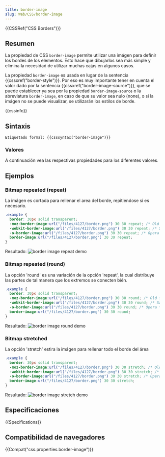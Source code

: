 ```yaml
---
title: border-image
slug: Web/CSS/border-image
---
```


{{CSSRef("CSS Borders")}}

## Resumen

La propiedad de CSS `border-image` permite utilizar una imágen para definir los bordes de los elementos. Esto hace que dibujarlos sea más simple y elimina la necesidad de utilizar muchas cajas en algunos casos.

La propiedad `border-image` es usada en lugar de la sentencia {{cssxref("border-style")}}. Por eso es muy importante tener en cuenta el valor dado por la sentencia {{cssxref("border-image-source")}}, que se puede establecer ya sea por la propiedad `border-image-source` o la abreviatura `border-image`, en caso de que su valor sea nulo (none), o si la imágen no se puede visualizar, se utilizarán los estilos de borde.

{{cssinfo}}

## Sintaxis

```
Etiquetado formal: {{csssyntax("border-image")}}
```

### Valores

A continuación vea las respectivas propiedades para los diferentes valores.

## Ejemplos

### Bitmap repeated (repeat)

La imágen es cortada para rellenar el area del borde, repitiendose si es necesario.

```css
.example {
  border: 30px solid transparent;
  -moz-border-image:url("/files/4127/border.png") 30 30 repeat; /* Old firefox */
  -webkit-border-image:url("/files/4127/border.png") 30 30 repeat; /* Safari */
  -o-border-image:url("/files/4127/border.png") 30 30 repeat; /* Opera */
  border-image:url("/files/4127/border.png") 30 30 repeat;
}
```

Resultado:
![border image repeat demo](/files/4129/repeat.png)

### Bitmap repeated (round)

La opción 'round' es una variación de la opción 'repeat', la cual distribuye las partes de tal manera que los extremos se conecten bién.

```css
.example {
  border: 30px solid transparent;
  -moz-border-image:url("/files/4127/border.png") 30 30 round; /* Old firefox */
  -webkit-border-image:url("/files/4127/border.png") 30 30 round; /* Safari */
  -o-border-image:url("/files/4127/border.png") 30 30 round; /* Opera */
  border-image:url("/files/4127/border.png") 30 30 round;
}
```

Resultado:
![border image round demo](/files/4131/round.png)

### Bitmap stretched

La opción 'stretch' estira la imágen para rellenar todo el borde del área

```css
.example {
  border: 30px solid transparent;
  -moz-border-image:url("/files/4127/border.png") 30 30 stretch; /* Old firefox */
  -webkit-border-image:url("/files/4127/border.png") 30 30 stretch; /* Safari */
  -o-border-image:url("/files/4127/border.png") 30 30 stretch; /* Opera */
  border-image:url("/files/4127/border.png") 30 30 stretch;
}
```

Resultado:
![border image stretch demo](/files/4133/stretch.png)

## Especificaciones

{{Specifications}}

## Compatibilidad de navegadores

{{Compat("css.properties.border-image")}}
